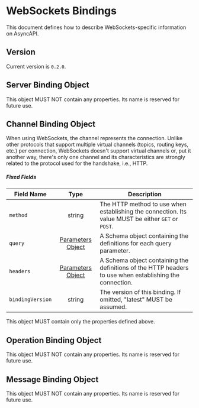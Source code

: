 # WebSockets Bindings

This document defines how to describe WebSockets-specific information on AsyncAPI.

<a name="version"></a>

## Version

Current version is `0.2.0`.

<a name="server"></a>

## Server Binding Object

This object MUST NOT contain any properties. Its name is reserved for future use.

<a name="channel"></a>

## Channel Binding Object

When using WebSockets, the channel represents the connection. Unlike other protocols that support multiple virtual channels (topics, routing keys, etc.) per connection, WebSockets doesn't support virtual channels or, put it another way, there's only one channel and its characteristics are strongly related to the protocol used for the handshake, i.e., HTTP.

##### Fixed Fields

Field Name | Type | Description
---|:---:|---
<a name="operationBindingObjectMethod"></a>`method` | string | The HTTP method to use when establishing the connection. Its value MUST be either `GET` or `POST`.
<a name="operationBindingObjectQuery"></a>`query` | [Parameters Object][parametersObject] | A Schema object containing the definitions for each query parameter. 
<a name="operationBindingObjectHeaders"></a>`headers` | [Parameters Object][parametersObject] | A Schema object containing the definitions of the HTTP headers to use when establishing the connection.
<a name="operationBindingObjectBindingVersion"></a>`bindingVersion` | string | The version of this binding. If omitted, "latest" MUST be assumed.

This object MUST contain only the properties defined above.

<a name="operation"></a>

## Operation Binding Object

This object MUST NOT contain any properties. Its name is reserved for future use.

<a name="message"></a>

## Message Binding Object

This object MUST NOT contain any properties. Its name is reserved for future use.


[parametersObject]: https://www.asyncapi.com/docs/specifications/latest/#parametersObject